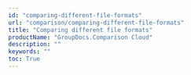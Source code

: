 ```yaml
---
id: "comparing-different-file-formats"
url: "comparison/comparing-different-file-formats"
title: "Comparing different file formats"
productName: "GroupDocs.Comparison Cloud"
description: ""
keywords: ""
toc: True
---
```



